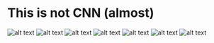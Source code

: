 # This is not CNN (almost)
![alt text](https://img.shields.io/badge/uses-node-brightgreen.svg) ![alt text](https://img.shields.io/badge/uses-cheerio-brightgreen.svg) ![alt text](https://img.shields.io/badge/uses-express-brightgreen.svg) ![alt text](https://img.shields.io/badge/uses-mongoose-brightgreen.svg) ![alt text](https://img.shields.io/badge/uses-axious-brightgreen.svg) ![alt text](https://img.shields.io/badge/uses-handlebars-blue.svg) ![alt text](https://img.shields.io/badge/uses-bootstrap-blue.svg)
